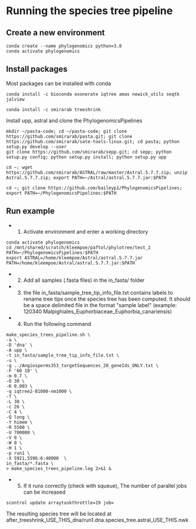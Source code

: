 # Running the species tree pipeline

## Create a new environment
```
conda create --name phylogenomics python=3.8
conda activate phylogenomics
```
## Install packages
Most packages can be installed with conda
```
conda install -c bioconda exonerate iqtree amas newick_utils seqtk jalview

conda install -c smirarab treeshrink
```
Install upp, astral and clone the PhylogenomicsPipelines
```
mkdir ~/pasta-code; cd ~/pasta-code; git clone https://github.com/smirarab/pasta.git; git clone https://github.com/smirarab/sate-tools-linux.git; cd pasta; python setup.py develop --user
git clone https://github.com/smirarab/sepp.git; cd sepp; python setup.py config; python setup.py install; python setup.py upp

cd ~; wget https://github.com/smirarab/ASTRAL/raw/master/Astral.5.7.7.zip; unzip Astral.5.7.7.zip; export PATH=~/Astral/astral.5.7.7.jar:$PATH

cd ~; git clone https://github.com/baileyp1/PhylogenomicsPipelines; export PATH=~/PhylogenomicsPipelines:$PATH
```

## Run example
* 1. Activate environment and enter a working directory

```
conda activate phylogenomics
cd /mnt/shared/scratch/kleempoe/paftol/phylotree/test_2
PATH=~/PhylogenomicsPipelines:$PATH
export ASTRAL=/home/kleempoe/Astral/astral.5.7.7.jar
PATH=/home/kleempoe/Astral/astral.5.7.7.jar:$PATH
```

* 2. Add all samples (.fasta files) in the in_fasta/ folder
* 3. the file in_fasta/sample_tree_tip_info_file.txt contains labels to rename tree tips once the species tree has been computed. It should be a space delimited file in the format "sample label" (example: 120340 Malpighiales_Euphorbiaceae_Euphorbia_canariensis)
* 4. Run the following command

```
make_species_trees_pipeline.sh \
-a \
-D 'dna' \
-A upp \
-t in_fasta/sample_tree_tip_info_file.txt \
-u \
-g ../Angiosperms353_targetSequences_20_geneIds_ONLY.txt \
-F '60 10' \
-m 0.7 \
-O 30 \
-K 0.003 \
-q iqtree2-B1000-nm1000 \
-T \
-L 30 \
-c 26 \
-C 4 \
-Q long \
-Y himem \
-R 5500 \
-U 700000 \
-V 0 \
-W 0 \
-H 1 \
-p run1 \
-X 5921,5596:6:40000  \
in_fasta/*.fasta \
> make_species_trees_pipeline.log 2>&1 &
```

* 5. If it runs correctly (check with squeue), The number of parallel jobs can be increased

```
scontrol update arraytaskthrottle=19 job=
```

The resulting species tree will be located at after_treeshrink_USE_THIS_dna/run1.dna.species_tree.astral_USE_THIS.nwk
